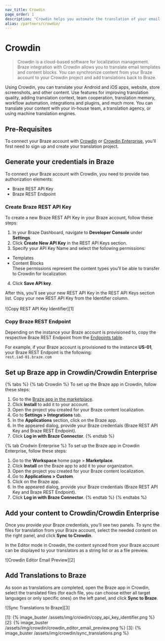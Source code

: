 ```yaml
---
nav_title: Crowdin
page_order: 1
description: "Crowdin helps you automate the translation of your email templates and content blocks in Braze. Send your campaigns in multiple languages."
alias: /partners/crowdin/
---
```


# Crowdin

> Crowdin is a cloud-based software for localization management. Braze integration with Crowdin allows you to translate email templates and content blocks. You can synchronize content from your Braze account to your Crowdin project and add translations back to Braze.

Using Crowdin, you can translate your Android and iOS apps, website, store screenshots, and other content. Use features for improving translation quality, adding translation context, team cooperation, translation memory, workflow automation, integrations and plugins, and much more. You can translate your content with your in-house team, a translation agency, or using machine translation engines.

## Pre-Requisites

To connect your Braze account with <a href="https://accounts.crowdin.com/register" target="_blank">Crowdin</a> or <a href="https://accounts.crowdin.com/register" target="_blank">Crowdin Enterprise</a>, you’ll first need to sign up and create your translation project.

## Generate your credentials in Braze

To connect your Braze account with Crowdin, you need to provide two authorization elements: 
* Braze REST API Key 
* Braze REST Endpoint

### Create Braze REST API Key

To create a new Braze REST API Key in your Braze account, follow these steps:

1. In your Braze Dashboard, navigate to __Developer Console__ under __Settings__.
2. Click __Create New API Key__ in the REST API Keys section.
3. Specify your API Key Name and select the following permissions:
- Templates
- Content Blocks<br>
These permissions represent the content types you’ll be able to transfer to Crowdin for localization.<br>
4. Click __Save API key__.

After this, you’ll see your new REST API Key in the REST API Keys section list. Copy your new REST API Key from the Identifier column.<br><br>![Copy REST API Key Identifier][1]

### Copy Braze REST Endpoint

Depending on the instance your Braze account is provisioned to, copy the respective Braze REST Endpoint from the <a href="https://www.braze.com/docs/api/basics/#endpoints" target="_blank">Endpoints table</a>.

For example, if your Braze account is provisioned to the instance **US-01**, your Braze REST Endpoint is the following:<br> `rest.iad-01.braze.com`

## Set up Braze app in Crowdin/Crowdin Enterprise
{% tabs %}
{% tab Crowdin %}
To set up the Braze app in Crowdin, follow these steps:

1. Go to the <a href="https://crowdin.com/resources#marketplace/braze" target="_blank">Braze app in the marketplace</a>.
2. Click **Install** to add it to your account.
3. Open the project you created for your Braze content localization.
4. Go to **Settings > Integrations** tab.
5. In the **Applications** section, click on the Braze app.
6. In the appeared dialog, provide your Braze credentials (Braze REST API Key and Braze REST Endpoint).
7. Click **Log in with Braze Connector**. 
{% endtab %}

{% tab Crodwin Enterprise %}
To set up the Braze app in Crowdin Enterprise, follow these steps:

1. Go to the **Workspace** home page > **Marketplace**.
2. Click **Install** on the Braze app to add it to your organization.
3. Open the project you created for your Braze content localization.
4. Go to **Applications > Custom**.
5. Click on the Braze app.
6. In the appeared dialog, provide your Braze credentials (Braze REST API Key and Braze REST Endpoint).
7. Click **Log in with Braze Connector**.
{% endtab %}
{% endtabs %}

## Add your content to Crowdin/Crowdin Enterprise

Once you provide your Braze credentials, you’ll see two panels. To sync the files for translation from your Braze account, select the needed content on the right panel, and click **Sync to Crowdin**.

In the Editor mode in Crowdin, the content synced from your Braze account can be displayed to your translators as a string list or as a file preview.

   ![Crowdin Editor Email Preview][2]

## Add Translations to Braze

As soon as translations are completed, open the Braze app in Crowdin, select the translated files (for each file, you can choose either all target languages or only specific ones) on the left panel, and click **Sync to Braze**.

   ![Sync Translations to Braze][3]

[1]: {% image_buster /assets/img/crowdin/copy_api_key_identifier.png %}
[2]: {% image_buster /assets/img/crowdin/crowdin_editor_email_preview.png %}
[3]: {% image_buster /assets/img/crowdin/sync_translations.png %}

